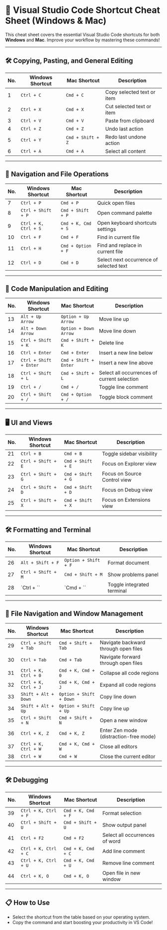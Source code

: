 # 🚀 Visual Studio Code Shortcut Cheat Sheet (Windows & Mac)

This cheat sheet covers the essential Visual Studio Code shortcuts for both **Windows** and **Mac**. Improve your workflow by mastering these commands!

---

## 🛠️ Copying, Pasting, and General Editing

| No. | Windows Shortcut        | Mac Shortcut             | Description                                         |
|-----|-------------------------|--------------------------|-----------------------------------------------------|
| 1   | `Ctrl + C`              | `Cmd + C`                | Copy selected text or item                          |
| 2   | `Ctrl + X`              | `Cmd + X`                | Cut selected text or item                           |
| 3   | `Ctrl + V`              | `Cmd + V`                | Paste from clipboard                                |
| 4   | `Ctrl + Z`              | `Cmd + Z`                | Undo last action                                    |
| 5   | `Ctrl + Y`              | `Cmd + Shift + Z`        | Redo last undone action                             |
| 6   | `Ctrl + A`              | `Cmd + A`                | Select all content                                  |

---

## 🧭 Navigation and File Operations

| No. | Windows Shortcut        | Mac Shortcut             | Description                                         |
|-----|-------------------------|--------------------------|-----------------------------------------------------|
| 7   | `Ctrl + P`              | `Cmd + P`                | Quick open files                                    |
| 8   | `Ctrl + Shift + P`      | `Cmd + Shift + P`        | Open command palette                                |
| 9   | `Ctrl + K, Ctrl + S`    | `Cmd + K, Cmd + S`       | Open keyboard shortcuts settings                    |
| 10  | `Ctrl + F`              | `Cmd + F`                | Find in current file                                |
| 11  | `Ctrl + H`              | `Cmd + Option + F`       | Find and replace in current file                    |
| 12  | `Ctrl + D`              | `Cmd + D`                | Select next occurrence of selected text             |

---

## 📜 Code Manipulation and Editing

| No. | Windows Shortcut        | Mac Shortcut             | Description                                         |
|-----|-------------------------|--------------------------|-----------------------------------------------------|
| 13  | `Alt + Up Arrow`        | `Option + Up Arrow`       | Move line up                                        |
| 14  | `Alt + Down Arrow`      | `Option + Down Arrow`     | Move line down                                      |
| 15  | `Ctrl + Shift + K`      | `Cmd + Shift + K`         | Delete line                                         |
| 16  | `Ctrl + Enter`          | `Cmd + Enter`            | Insert a new line below                             |
| 17  | `Ctrl + Shift + Enter`  | `Cmd + Shift + Enter`     | Insert a new line above                             |
| 18  | `Ctrl + Shift + L`      | `Cmd + Shift + L`         | Select all occurrences of current selection         |
| 19  | `Ctrl + /`              | `Cmd + /`                | Toggle line comment                                 |
| 20  | `Ctrl + Shift + /`      | `Cmd + Option + /`        | Toggle block comment                                |

---

## 🖥️ UI and Views

| No. | Windows Shortcut        | Mac Shortcut             | Description                                         |
|-----|-------------------------|--------------------------|-----------------------------------------------------|
| 21  | `Ctrl + B`              | `Cmd + B`                | Toggle sidebar visibility                           |
| 22  | `Ctrl + Shift + E`      | `Cmd + Shift + E`        | Focus on Explorer view                              |
| 23  | `Ctrl + Shift + G`      | `Cmd + Shift + G`        | Focus on Source Control view                        |
| 24  | `Ctrl + Shift + D`      | `Cmd + Shift + D`        | Focus on Debug view                                 |
| 25  | `Ctrl + Shift + X`      | `Cmd + Shift + X`        | Focus on Extensions view                            |

---

## 🛠️ Formatting and Terminal

| No. | Windows Shortcut        | Mac Shortcut             | Description                                         |
|-----|-------------------------|--------------------------|-----------------------------------------------------|
| 26  | `Alt + Shift + F`       | `Option + Shift + F`      | Format document                                     |
| 27  | `Ctrl + Shift + M`      | `Cmd + Shift + M`         | Show problems panel                                 |
| 28  | `Ctrl + \``             | `Cmd + \``                | Toggle integrated terminal                          |

---

## 🔀 File Navigation and Window Management

| No. | Windows Shortcut        | Mac Shortcut             | Description                                         |
|-----|-------------------------|--------------------------|-----------------------------------------------------|
| 29  | `Ctrl + Shift + Tab`    | `Cmd + Shift + Tab`       | Navigate backward through open files                |
| 30  | `Ctrl + Tab`            | `Cmd + Tab`               | Navigate forward through open files                 |
| 31  | `Ctrl + K, Ctrl + 0`    | `Cmd + K, Cmd + 0`        | Collapse all code regions                           |
| 32  | `Ctrl + K, Ctrl + J`    | `Cmd + K, Cmd + J`        | Expand all code regions                             |
| 33  | `Shift + Alt + Down`    | `Option + Shift + Down`   | Copy line down                                      |
| 34  | `Shift + Alt + Up`      | `Option + Shift + Up`     | Copy line up                                        |
| 35  | `Ctrl + Shift + N`      | `Cmd + Shift + N`         | Open a new window                                   |
| 36  | `Ctrl + K, Z`           | `Cmd + K, Z`              | Enter Zen mode (distraction-free mode)              |
| 37  | `Ctrl + K, Ctrl + W`    | `Cmd + K, Cmd + W`        | Close all editors                                   |
| 38  | `Ctrl + W`              | `Cmd + W`                | Close the current editor                            |

---

## 🛠️ Debugging

| No. | Windows Shortcut        | Mac Shortcut             | Description                                         |
|-----|-------------------------|--------------------------|-----------------------------------------------------|
| 39  | `Ctrl + K, Ctrl + F`    | `Cmd + K, Cmd + F`        | Format selection                                    |
| 40  | `Ctrl + Shift + U`      | `Cmd + Shift + U`         | Show output panel                                   |
| 41  | `Ctrl + F2`             | `Cmd + F2`                | Select all occurrences of word                      |
| 42  | `Ctrl + K, Ctrl + C`    | `Cmd + K, Cmd + C`        | Add line comment                                    |
| 43  | `Ctrl + K, Ctrl + U`    | `Cmd + K, Cmd + U`        | Remove line comment                                 |
| 44  | `Ctrl + K, O`           | `Cmd + K, O`              | Open file in new window                             |

---

## 📋 How to Use

- Select the shortcut from the table based on your operating system.
- Copy the command and start boosting your productivity in VS Code!
  
